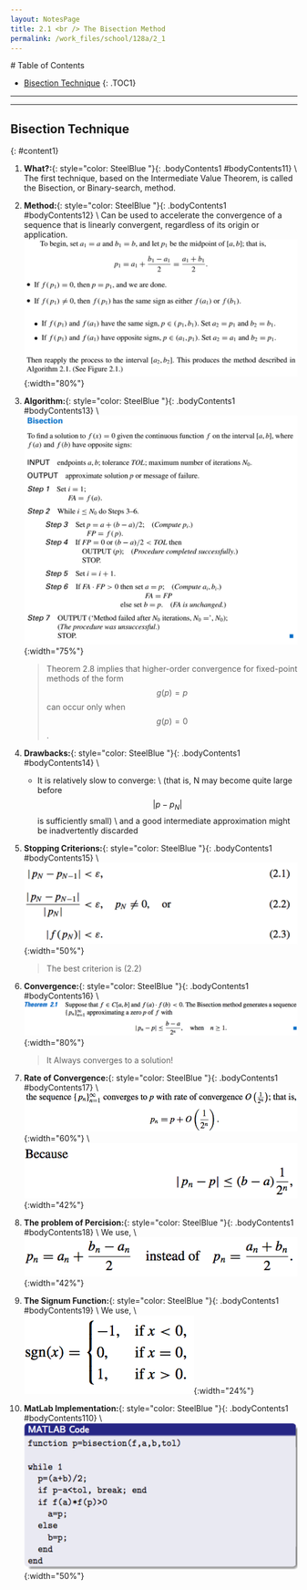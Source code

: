 ```yaml
---
layout: NotesPage
title: 2.1 <br /> The Bisection Method
permalink: /work_files/school/128a/2_1
---
```



<div markdown="1" class = "TOC">
# Table of Contents

  * [Bisection Technique](#content1)
  {: .TOC1}
</div>

***
***

## Bisection Technique
{: #content1}

1. **What?:**{: style="color: SteelBlue  "}{: .bodyContents1 #bodyContents11} \\
    The first technique, based on the Intermediate Value Theorem, is called the Bisection, or
    Binary-search, method.

2. **Method:**{: style="color: SteelBlue  "}{: .bodyContents1 #bodyContents12} \\
    Can be used to accelerate the convergence of a sequence that is linearly convergent, regardless of its origin or application.
    ![definition](/main_files/128a/2/2.1/2.png){:width="80%"}

3. **Algorithm:**{: style="color: SteelBlue  "}{: .bodyContents1 #bodyContents13} \\
    ![definition](/main_files/128a/2/2.1/3.png){:width="75%"}
    > Theorem 2.8 implies that higher-order convergence for fixed-point methods of the form
    > $$ g(p) = p $$ can occur only when $$ g(p) = 0 $$.

4. **Drawbacks:**{: style="color: SteelBlue  "}{: .bodyContents1 #bodyContents14} \\
    * It is relatively slow to converge: \\
    (that is, N may become quite large before $$| p − p_N|$$ is sufficiently
    small) \\
    and a good intermediate approximation might be inadvertently discarded


5. **Stopping Criterions:**{: style="color: SteelBlue  "}{: .bodyContents1 #bodyContents15} \\
    ![definition](/main_files/128a/2/2.1/6.png){:width="50%"}
    > The best criterion is (2.2)

6. **Convergence:**{: style="color: SteelBlue  "}{: .bodyContents1 #bodyContents16} \\
    ![Img](/main_files/128a/2/2.1/7.png){:width="80%"}
    > It Always converges to a solution!

7. **Rate of Convergence:**{: style="color: SteelBlue  "}{: .bodyContents1 #bodyContents17} \\
    ![Img](/main_files/128a/2/2.1/8.png){:width="60%"} \\
    ![Img](/main_files/128a/2/2.1/9.png){:width="42%"}

8. **The problem of Percision:**{: style="color: SteelBlue  "}{: .bodyContents1 #bodyContents18} \\
    We use, \\
    ![Img](/main_files/128a/2/2.1/10.png){:width="42%"}

9. **The Signum Function:**{: style="color: SteelBlue  "}{: .bodyContents1 #bodyContents19} \\
    We use, \\
    ![Img](/main_files/128a/2/2.1/11.png){:width="24%"}

10. **MatLab Implementation:**{: style="color: SteelBlue  "}{: .bodyContents1 #bodyContents110} \\
    ![Img](/main_files/128a/2/2.1/Matlab_Bisection.png){:width="50%"}